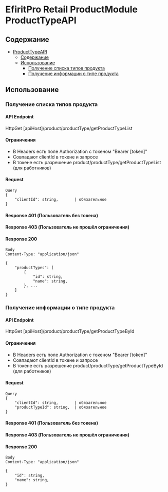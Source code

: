# <div id="main"> EfiritPro Retail ProductModule ProductTypeAPI</div>

## <div id="content">Содержание</div>

- [ProductTypeAPI](#main)
  - [Содержание](#content)
  - [Использование](#usage)
    - [Получение списка типов продукта](#usage-get-list)
    - [Получение информации о типе продукта](#usage-get)

## <div id="usage">Использование</div>

### <div id="usage-get-list">Получение списка типов продукта</div>

#### API Endpoint
HttpGet [apiHost]/product/productType/getProductTypeList

####  Ограничения

- В Headers есть поле Authorization с токеном "Bearer [token]"
- Совпадают clientId в токене и запросе
- В токене есть разрешение product/productType/getProductTypeList (для работников)

####  Request

```
Query
{
    "clientId": string,       | обязательное
}
```

####  Response 401 (Пользователь без токена)
####  Response 403 (Пользователь не прошёл ограничения)
####  Response 200

```
Body
Content-Type: "application/json"

{
    "productTypes": [
        {
            "id": string,
            "name": string,
        }, ...
    ]
}
```

### <div id="usage-get">Получение информации о типе продукта</div>

#### API Endpoint
HttpGet [apiHost]/product/productType/getProductTypeById

####  Ограничения

- В Headers есть поле Authorization с токеном "Bearer [token]"
- Совпадают clientId в токене и запросе
- В токене есть разрешение product/productType/getProductTypeById (для работников)

####  Request

```
Query
{
    "clientId": string,       | обязательное
    "productTypeId": string,  | обязательное
}
```

####  Response 401 (Пользователь без токена)
####  Response 403 (Пользователь не прошёл ограничения)
####  Response 200

```
Body
Content-Type: "application/json"

{
    "id": string,
    "name": string,
}
```